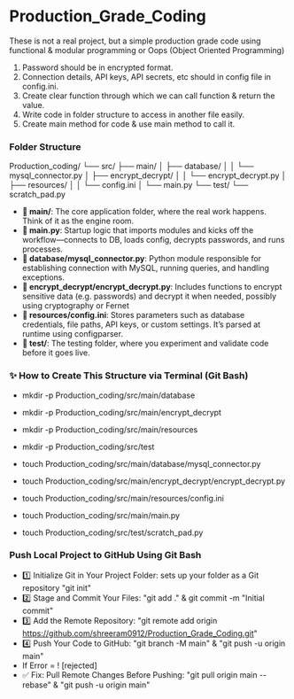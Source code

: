 # Production_Grade_Coding
These is not a real project, but a simple production grade code using functional &amp; modular programming or Oops (Object Oriented Programming) 

1. Password should be in encrypted format.
2. Connection details, API keys, API secrets, etc should in config file in config.ini. 
3. Create clear function through which we can call function & return the value.
4. Write code in folder structure to access in another file easily.
5. Create main method for code & use main method to call it.

### Folder Structure
Production_coding/
└── src/
    ├── main/
    │   ├── database/
    │   │   └── mysql_connector.py
    │   ├── encrypt_decrypt/
    │   │   └── encrypt_decrypt.py
    │   ├── resources/
    │   │   └── config.ini
    │   └── main.py
    └── test/
        └── scratch_pad.py
        
* **📁 main/**: The core application folder, where the real work happens. Think of it as the engine room.
* **📄 main.py**: Startup logic that imports modules and kicks off the workflow—connects to DB, loads config, decrypts passwords, and runs processes.
* **📁 database/mysql_connector.py**: Python module responsible for establishing connection with MySQL, running queries, and handling exceptions.
* **📁 encrypt_decrypt/encrypt_decrypt.py**: Includes functions to encrypt sensitive data (e.g. passwords) and decrypt it when needed, possibly using cryptography or Fernet
* **📁 resources/config.ini**: Stores parameters such as database credentials, file paths, API keys, or custom settings. It’s parsed at runtime using configparser.
* **📁 test/**: The testing folder, where you experiment and validate code before it goes live.



### ✨ How to Create This Structure via Terminal (Git Bash)
* mkdir -p Production_coding/src/main/database
* mkdir -p Production_coding/src/main/encrypt_decrypt
* mkdir -p Production_coding/src/main/resources
* mkdir -p Production_coding/src/test

* touch Production_coding/src/main/database/mysql_connector.py
* touch Production_coding/src/main/encrypt_decrypt/encrypt_decrypt.py
* touch Production_coding/src/main/resources/config.ini
* touch Production_coding/src/main/main.py
* touch Production_coding/src/test/scratch_pad.py

### Push Local Project to GitHub Using Git Bash
* 1️⃣ Initialize Git in Your Project Folder: sets up your folder as a Git repository "git init"
* 2️⃣ Stage and Commit Your Files: "git add ." & git commit -m "Initial commit"
* 3️⃣ Add the Remote Repository: "git remote add origin https://github.com/shreeram0912/Production_Grade_Coding.git"
* 4️⃣ Push Your Code to GitHub: "git branch -M main" & "git push -u origin main"
* If Error = ! [rejected]
* ✅ Fix: Pull Remote Changes Before Pushing: "git pull origin main --rebase" & "git push -u origin main"
